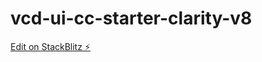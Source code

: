 # vcd-ui-cc-starter-clarity-v8

[Edit on StackBlitz ⚡️](https://stackblitz.com/edit/vcd-ui-cc-starter-clarity-v8)